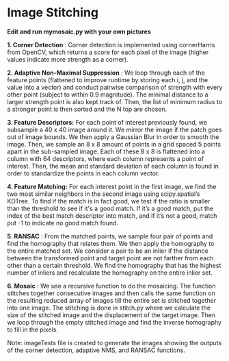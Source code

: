 # Image Stitching

**Edit and run mymosaic.py with your own pictures**

**1. Corner Detection** ​​:
    Corner detection is implemented using cornerHarris from OpenCV, which
    returns a score for each pixel of the image (higher values indicate more strength as a corner).

**2. Adaptive Non-Maximal Suppression** ​​:
    We loop through each of the feature points (flattened to improve runtime by
    storing each i, j, and the value into a vector) and conduct pairwise comparison of strength with every
    other point (subject to within 0.9 magnitude). The minimal distance to a larger strength point is also kept
    track of. Then, the list of minimum radius to a stronger point is then sorted and the N top are chosen.



**3. Feature Descriptors:**
    For each point of interest previously found, we subsample a 40 x 40 image
    around it. We mirror the image if the patch goes out of image bounds. We then apply a Gaussian Blur in
    order to smooth the image. Then, we sample an 8 x 8 amount of points in a grid spaced 5 points apart in
    the sub-sampled image. Each of these 8 x 8 is flattened into a column with 64 descriptors, where each
    column represents a point of interest. Then, the mean and standard deviation of each column is found in
    order to standardize the points in each column vector.

**4. Feature Matching:**
    For each interest point in the first image, we find the two most similar
    neighbors in the second image using scipy.spatial’s KDTree. To find if the match is in fact good, we test
    if the ratio is smaller than the threshold to see if it's a good match. If it’s a good match, put the index of
    the best match descriptor into match, and if it’s not a good, match put -1 to indicate no good match
    found.
    
**5. RANSAC** ​​:
    From the matched points, we sample four pair of points and find the
    homography that relates them. We then apply the homography to the entire matched set. We consider a
    pair to be an inlier if the distance between the transformed point and target point are not farther from
    each other than a certain threshold. We find the homography that has the highest number of inliers and
    recalculate the homography on the entire inlier set.


**6. Mosaic** ​​:
    We use a recursive function to do the mosaicing. The function stitches
    together consecutive images and then calls the same function on the resulting reduced array of images
    till the entire set is stitched together into one image. The stitching is done in stitch.py where we
    calculate the size of the stitched image and the displacement of the target image. Then we loop through
    the empty stitched image and find the inverse homography to fill in the pixels.

Note: imageTests file is created to generate the images showing the outputs of the corner detection, adaptive
NMS, and RANSAC functions.



